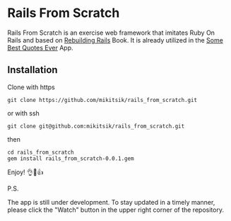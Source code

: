 # Rails From Scratch

Rails From Scratch is an exercise web framework that imitates Ruby On Rails and based on [Rebuilding Rails](https://rebuilding-rails.com/) Book. It is already utilized in the [Some Best Quotes Ever](https://github.com/mikitsik/some_best_quotes_ever) App.

## Installation

Clone with https

`git clone https://github.com/mikitsik/rails_from_scratch.git`

or with ssh

`git clone git@github.com:mikitsik/rails_from_scratch.git`

then

```
cd rails_from_scratch
gem install rails_from_scratch-0.0.1.gem
```
Enjoy! &#128076;&#128578;&#128077;

P.S.

The app is still under development. To stay updated in a timely manner, please click the "Watch" button in the upper right corner of the repository.

